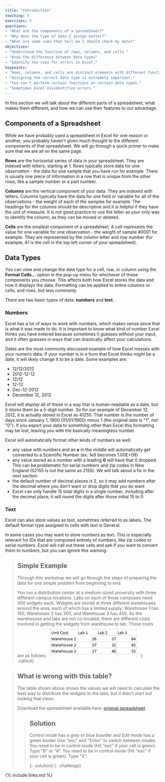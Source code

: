 ```yaml
---
title: "Introduction"
teaching: 5
exercises: 5
questions:
- "What are the components of a spreadsheet?"
- "Why does the type of data I assign matter?"
- "What are some cues that tell me I should check my data?"
objectives:
- "Understand the function of rows, columns, and cells."
- "Know the difference between data types"
- "Identify the cues for errors in Excel."
keypoints:
- "Rows, columns, and cells are distinct elements with different functions."
- "Assigning the correct data type is extremely important."
- "You can't perform certain functions on certain data types."
- "Sometimes Excel misidentifies errors."
---
```



In this section we will talk about the different parts of a spreadsheet, what makes them different, and how we can use their features to our advantage. 

## Components of a Spreadsheet

While we have probably used a spreadsheet in Excel for one reason or another, you probably haven't given much thought to the different components of that spreadsheet. We will go through a quick primer to make sure that we are all on the same page.

**Rows** are the horizontal series of data in your spreadsheet. They are indexed with letters, starting at 1. Rows typically store data for one *observation* - the data for one sample that you have run for example. There is usually one piece of information in a row that is unique from the other rows, like a sample number or a part number.

**Columns** are the vertical component of your data. They are indexed with letters. Columns typically have the data for one field or variable for all of the observations - the weight of each of the samples for example. The headings for the columns should be descriptive and it is helpful if they have the unit of measure. It is not good practice to use the letter as your only way to identify the column, as they can be moved or deleted.

**Cells** are the smallest component of a spreadsheet. A cell represents the value for one variable for one observation - the weight of sample #0001 for example. They are represented by the column letter and row number (for example, A1 is the cell in the top left corner of your spreadsheet). 

## Data Types 

You can view and change the data type for a cell, row, or column using the **Format Cells...** option in the pop-up menu for whichever of those components you choose. This affects both how Excel stores the data and how it displays the data. Formatting can be applied to entire columns or cells, and rows, but less commonly.

There are two basic types of data: **numbers** and **text**. 

### Numbers

Excel has a lot of ways to work with numbers, which makes sense since that is what it was made to do. It is important to know what kind of number Excel thinks you have entered because sometimes it guesses without your input, and it often guesses in ways that can drastically affect your calculations.

Dates are the most commonly discussed example of how Excel messes with your numeric data. If your number is in a form that Excel thinks *might* be a date, it will likely change it to be a date. Some examples are:
- 12/12/2012
- 2012-12-12
- 12/12
- 12-12
- Dec-12-2012
- December 12, 2012

Excel will *display* all of these in a way that is human-readable as a date, but it *stores* them as a 5-digit number. So for our example of December 12, 2012, it is actually stored in Excel as 41255. That number is the number of days since January 1, 1900 (01/01/1900) minus 1 (the original date is "1", not "0"). If you export your data to something other than Excel this formatting may be lost, leaving you with the basically meaningless number. 

Excel will automatically format other kinds of numbers as well:
- any value with numbers and an **e** in the middle will automatically get converted to a Scientific Number (ex. 1e9 becomes 1.00E+09)
- any value stored as a number with a leading **0** will have that 0 dropped. This can be problematic for serial numbers and zip codes in New England (02155 is not the same as 2155). We will talk about a fix in the next section
-  the default number of decimal places is 2, so it may add numbers after the decimal where you don't want or drop digits that you do want
-  Excel can only handle 15 total digits in a single number, including after the decimal place; it will round the digits after those initial 15 to 0

### Text

Excel can also store values as text, sometimes referred to as labels. The default format type assigned to cells with text is General.

In some cases you may want to store numbers as text. This is especially relevant for IDs that are composed entirely of numbers, like zip codes or serial numbers. Excel will call out these cells and ask if you want to convert them to numbers, but you can ignore this warning.

> ## Simple Example
> Through this workshop we will go through the steps of preparing the data for one simple problem from beginning to end. 
> 
> You run a distribution center at a medium-sized university with three different campus locations. Labs on each of those campuses need 300 widgets each. Widgets are stored at three different warehouses around the area, each of which has a limited supply: Warehouse 1 has 150, Warehouse 2 has 300, and Warehouse 3 has 450. 
> As the warehouses and labs are not co-located, there are different costs involved in getting the widgets from warehouse to lab. Those costs are as follows:
> ![Starting Table](../fig/2020-01-17-EngiExcel-start.png)
{: .callout}

> ## What is wrong with this table?
>
> The table shown above shows the values we will need to calculate the best way to distribute the widgets to the labs, but it didn't start out looking that clean. 
> 
> Download the spreadsheet available here: [original spreadsheet](../data/20200117-EngiExcel-step0.xlsx)
> > ## Solution
> >
> > Control mode has a grey or blue boarder and Edit mode has a green border
> > Use "esc" and "Enter" to switch between modes
> > You need to be in control mode (Hit "esc" if your cell is green).  Type "B" or "A".
> > You need to be in control mode (Hit "esc" if your cell is green).  Type "X".
> >
> >{: .solution}
{: .challenge}



   








 


{% include links.md %}

